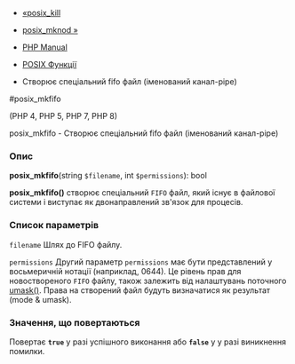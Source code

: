 - [«posix_kill](function.posix-kill.md)
- [posix_mknod »](function.posix-mknod.md)

- [PHP Manual](index.md)
- [POSIX Функції](ref.posix.md)
- Створює спеціальний fifo файл (іменований канал-pipe)

#posix_mkfifo

(PHP 4, PHP 5, PHP 7, PHP 8)

posix_mkfifo - Створює спеціальний fifo файл (іменований канал-pipe)

### Опис

**posix_mkfifo**(string `$filename`, int `$permissions`): bool

**posix_mkfifo()** створює спеціальний `FIFO` файл, який існує в
файлової системи і виступає як двонаправлений зв'язок для
процесів.

### Список параметрів

`filename`
Шлях до FIFO файлу.

`permissions`
Другий параметр `permissions` має бути представлений у восьмеричній
нотації (наприклад, 0644). Це рівень прав для новоствореного `FIFO`
файлу, також залежить від налаштувань поточного
[umask()](function.umask.md). Права на створений файл будуть
визначатися як результат (mode & umask).

### Значення, що повертаються

Повертає **`true`** у разі успішного виконання або **`false`** у
у разі виникнення помилки.
